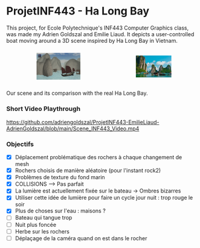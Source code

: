 # ProjetINF443 - Ha Long Bay
This project, for Ecole Polytechnique's INF443 Computer Graphics class, was made my Adrien Goldszal and Emilie Liaud. It depicts a user-controlled boat moving around a 3D scene inspired by Ha Long Bay in Vietnam. 

<div style="display: flex; justify-content: space-around; align-items: center;">
  <figure style="margin: 10px; text-align: center;">
    <img src="Scene.png" alt="Our Scene" style="width: 45%;">
  </figure>
  <figure style="margin: 10px; text-align: center;">
    <img src="ha-long-bay-in-vietnam.jpg" alt="Reality" style="width: 45%;">
  </figure>
</div>

Our scene and its comparison with the real Ha Long Bay.

### Short Video Playthrough

https://github.com/adriengoldszal/ProjetINF443-EmilieLiaud-AdrienGoldszal/blob/main/Scene_INF443_Video.mp4



### Objectifs
- [X] Déplacement problématique des rochers à chaque changement de mesh
- [X] Rochers choisis de manière aléatoire (pour l'instant rock2)
- [X] Problèmes de texture du fond marin
- [X] COLLISIONS --> Pas parfait
- [X] La lumière est actuellement fixée sur le bateau -> Ombres bizarres
- [X] Utiliser cette idée de lumière pour faire un cycle jour nuit : trop rouge le soir
- [X] Plus de choses sur l'eau :  maisons ?
- [ ] Bateau qui tangue trop
- [ ] Nuit plus foncée
- [ ] Herbe sur les rochers
- [ ] Déplaçage de la caméra quand on est dans le rocher
